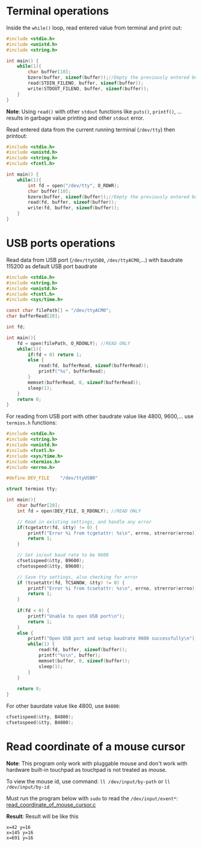# Terminal operations

Inside the ``while()`` loop, read entered value from terminal and print out:

```c
#include <stdio.h>
#include <unistd.h>
#include <string.h>

int main() {
	while(1){
		char buffer[10];
        bzero(buffer, sizeof(buffer));//Empty the previously entered buffer
		read(STDIN_FILENO, buffer, sizeof(buffer));
		write(STDOUT_FILENO, buffer, sizeof(buffer));
	}
}
```

**Note**: Using ``read()`` with other ``stdout`` functions like ``puts()``, ``printf()``, ... results in garbage value printing and other ``stdout`` error.

Read entered data from the current running terminal (``/dev/tty``) then printout:

```c
#include <stdio.h>
#include <unistd.h>
#include <string.h>
#include <fcntl.h>

int main() {
	while(1){
		int fd = open("/dev/tty", O_RDWR);
		char buffer[10];
        bzero(buffer, sizeof(buffer));//Empty the previously entered buffer
		read(fd, buffer, sizeof(buffer));
		write(fd, buffer, sizeof(buffer));
	}
}
```

# USB ports operations

Read data from USB port (``/dev/ttyUSB0``, ``/dev/ttyACM0``,...) with baudrate 115200 as default USB port baudrate

```c
#include <stdio.h>
#include <string.h>
#include <unistd.h>
#include <fcntl.h>
#include <sys/time.h>

const char filePath[] = "/dev/ttyACM0";
char bufferRead[20];

int fd;

int main(){
    fd = open(filePath, O_RDONLY); //READ ONLY
    while(1){
        if(fd < 0) return 1;
        else {
            read(fd, bufferRead, sizeof(bufferRead));
            printf("%s", bufferRead);
        }
        memset(bufferRead, 0, sizeof(bufferRead));
        sleep(1);
    }
    return 0;
}
```

For reading from USB port with other baudrate value like 4800, 9600,... use ``termios.h`` functions:

```c
#include <stdio.h>
#include <string.h>
#include <unistd.h>
#include <fcntl.h>
#include <sys/time.h>
#include <termios.h>
#include <errno.h> 

#define DEV_FILE    "/dev/ttyUSB0"

struct termios tty;

int main(){
    char buffer[20];
    int fd = open(DEV_FILE, O_RDONLY); //READ ONLY

    // Read in existing settings, and handle any error
    if(tcgetattr(fd, &tty) != 0) {
        printf("Error %i from tcgetattr: %s\n", errno, strerror(errno));
        return 1;
    }

    // Set in/out baud rate to be 9600
    cfsetispeed(&tty, B9600);
    cfsetospeed(&tty, B9600);

    // Save tty settings, also checking for error
    if (tcsetattr(fd, TCSANOW, &tty) != 0) {
        printf("Error %i from tcsetattr: %s\n", errno, strerror(errno));
        return 1;
    }
   
    if(fd < 0) {
        printf("Unable to open USB port\n");
        return 1;
    }
    else {
        printf("Open USB port and setup baudrate 9600 successfully\n");
        while(1) {
            read(fd, buffer, sizeof(buffer));
            printf("%s\n", buffer);
            memset(buffer, 0, sizeof(buffer));
            sleep(1);
        }
    }
   
    return 0;
}
```

For other baurdate value like 4800, use ``B4800``:

```C
cfsetispeed(&tty, B4800);
cfsetospeed(&tty, B4800);
```

# Read coordinate of a mouse cursor

**Note**: This program only work with pluggable mouse and don't work with hardware built-in touchpad as touchpad is not treated as mouse.

To view the mouse id, use command: ``ll /dev/input/by-path`` or ``ll /dev/input/by-id``

Must run the program below with ``sudo`` to read the ``/dev/input/event*``: [read_coordinate_of_mouse_cursor.c](read_coordinate_of_mouse_cursor.c)

**Result**: Result will be like this
```
x=42 y=16
x=145 y=16
x=691 y=16
```
